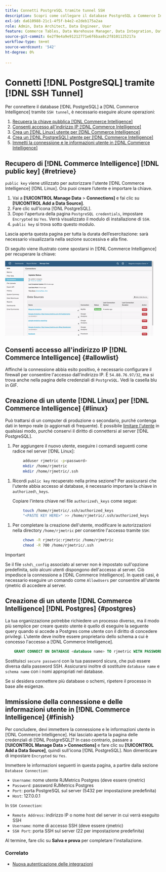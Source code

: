 ```yaml
---
title: Connetti PostgreSQL tramite tunnel SSH
description: Scopri come collegare il database PostgreSQL a Commerce Intelligence tramite un tunnel SSH.
exl-id: da610988-21c1-4f5f-b4e2-e2deb175a2aa
role: Admin, Data Architect, Data Engineer, User
feature: Commerce Tables, Data Warehouse Manager, Data Integration, Data Import/Export, SQL Report Builder
source-git-commit: 6e2f9e4a9e91212771e6f6baa8c2f8101125217a
workflow-type: tm+mt
source-wordcount: '542'
ht-degree: 0%

---
```


# Connetti [!DNL PostgreSQL] tramite [!DNL SSH Tunnel]

Per connettere il database [!DNL PostgreSQL] a [!DNL Commerce Intelligence] tramite `SSH tunnel`, è necessario eseguire alcune operazioni:

1. [Recupera la chiave pubblica  [!DNL Commerce Intelligence] ](#retrieve)
1. [Consenti accesso all&#39;indirizzo IP  [!DNL Commerce Intelligence] ](#allowlist)
1. [Crea un  [!DNL Linux]  utente per  [!DNL Commerce Intelligence]](#linux)
1. [Crea un  [!DNL PostgreSQL]  utente per  [!DNL Commerce Intelligence]](#postgres)
1. [Immetti la connessione e le informazioni utente in  [!DNL Commerce Intelligence]](#finish)

## Recupero di [!DNL Commerce Intelligence] [!DNL public key] {#retrieve}

`public key` viene utilizzato per autorizzare l&#39;utente [!DNL Commerce Intelligence] [!DNL Linux]. Ora puoi creare l’utente e importare la chiave.

1. Vai a **[!UICONTROL Manage Data** > **Connections]** e fai clic su **[!UICONTROL Add a Data Source]**.
1. Fare clic sull&#39;icona [!DNL PostgreSQL].
1. Dopo l&#39;apertura della pagina `PostgreSQL credentials`, impostare `Encrypted` su `Yes`. Verrà visualizzato il modulo di installazione di `SSH`.
1. `public key` si trova sotto questo modulo.

Lascia aperta questa pagina per tutta la durata dell’esercitazione: sarà necessario visualizzarla nella sezione successiva e alla fine.

Di seguito viene illustrato come spostarsi in [!DNL Commerce Intelligence] per recuperare la chiave:

![Recupero della chiave pubblica RJMetrics](../../../assets/get-mbi-public-key.gif)

## Consenti accesso all&#39;indirizzo IP [!DNL Commerce Intelligence] {#allowlist}

Affinché la connessione abbia esito positivo, è necessario configurare il firewall per consentire l&#39;accesso dall&#39;indirizzo IP. È `54.88.76.97/32`, ma si trova anche nella pagina delle credenziali di `PostgreSQL`. Vedi la casella blu in GIF.

## Creazione di un utente [!DNL Linux] per [!DNL Commerce Intelligence] {#linux}

Può trattarsi di un computer di produzione o secondario, purché contenga dati in tempo reale (o aggiornati di frequente). È possibile [limitare l&#39;utente](../../../administrator/account-management/restrict-db-access.md) in qualsiasi modo, purché conservi il diritto di connettersi al server [!DNL PostgreSQL].

1. Per aggiungere il nuovo utente, eseguire i comandi seguenti come radice nel server [!DNL Linux]:

```bash
        adduser rjmetric -p<password>
        mkdir /home/rjmetric
        mkdir /home/rjmetric/.ssh
```

1. Ricordi `public key` recuperato nella prima sezione? Per assicurarsi che l&#39;utente abbia accesso al database, è necessario importare la chiave in `authorized\_keys`.

   Copiare l&#39;intera chiave nel file `authorized\_keys` come segue:

```bash
        touch /home/rjmetric/.ssh/authorized_keys
        "<PASTE KEY HERE>" >> /home/rjmetric/.ssh/authorized_keys
```

1. Per completare la creazione dell&#39;utente, modificare le autorizzazioni nella directory `/home/rjmetric` per consentire l&#39;accesso tramite `SSH`:

```bash
        chown -R rjmetric:rjmetric /home/rjmetric
        chmod -R 700 /home/rjmetric/.ssh
```

>[!IMPORTANT]
>
>Se il file `sshd\_config` associato al server non è impostato sull&#39;opzione predefinita, solo alcuni utenti dispongono dell&#39;accesso al server. Ciò impedisce la connessione a [!DNL Commerce Intelligence]. In questi casi, è necessario eseguire un comando come `AllowUsers` per consentire all&#39;utente rjmetric di accedere al server.

## Creazione di un utente [!DNL Commerce Intelligence] [!DNL Postgres] {#postgres}

La tua organizzazione potrebbe richiedere un processo diverso, ma il modo più semplice per creare questo utente è quello di eseguire la seguente query quando si accede a Postgres come utente con il diritto di concedere privilegi. L&#39;utente deve inoltre essere proprietario dello schema a cui è concesso l&#39;accesso a [!DNL Commerce Intelligence].

```sql
    GRANT CONNECT ON DATABASE <database name> TO rjmetric WITH PASSWORD <secure password>;GRANT USAGE ON SCHEMA <schema name> TO rjmetric;GRANT SELECT ON ALL TABLES IN SCHEMA <schema name> TO rjmetric;ALTER DEFAULT PRIVILEGES IN SCHEMA <schema name> GRANT SELECT ON TABLES TO rjmetric;
```

Sostituisci `secure password` con la tua password sicura, che può essere diversa dalla password SSH. Assicurarsi inoltre di sostituire `database name` e `schema name` con i nomi appropriati nel database.

Se si desidera connettere più database o schemi, ripetere il processo in base alle esigenze.

## Immissione della connessione e delle informazioni utente in [!DNL Commerce Intelligence] {#finish}

Per concludere, devi immettere la connessione e le informazioni utente in [!DNL Commerce Intelligence]. Hai lasciato aperta la pagina delle credenziali di [!DNL PostgreSQL]? In caso contrario, passare a **[!UICONTROL Manage Data > Connections]** e fare clic su **[!UICONTROL Add a Data Source]**, quindi sull&#39;icona [!DNL PostgreSQL]. Non dimenticare di impostare `Encrypted` su `Yes`.

Immettere le informazioni seguenti in questa pagina, a partire dalla sezione `Database Connection`:

* `Username`: nome utente RJMetrics Postgres (deve essere rjmetric)
* `Password`: password RJMetrics Postgres
* `Port`: porta PostgreSQL sul server (5432 per impostazione predefinita)
* `Host`: 127.0.0.1

In `SSH Connection`:

* `Remote Address`: indirizzo IP o nome host del server in cui verrà eseguito SSH
* `Username`: nome di accesso SSH (deve essere rjmetric)
* `SSH Port`: porta SSH sul server (22 per impostazione predefinita)

Al termine, fare clic su **Salva e prova** per completare l&#39;installazione.

### Correlato

* [Nuova autenticazione delle integrazioni](https://experienceleague.adobe.com/docs/commerce-knowledge-base/kb/how-to/mbi-reauthenticating-integrations.html?lang=it)
